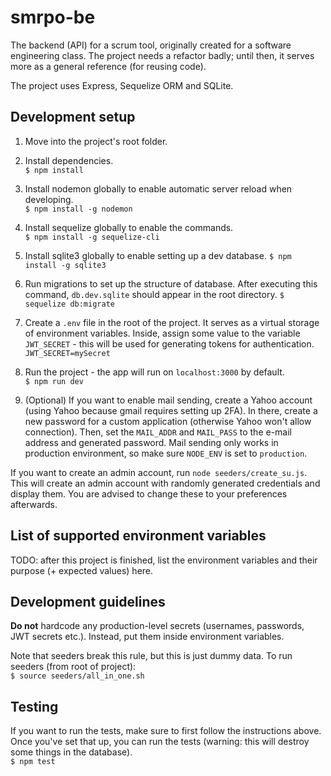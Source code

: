 # smrpo-be
The backend (API) for a scrum tool, originally created for a software engineering class. The project needs a refactor badly; until then, it serves more as a general reference (for reusing code).

The project uses Express, Sequelize ORM and SQLite.

## Development setup
1. Move into the project's root folder.  
2. Install dependencies.  
`$ npm install`  
3. Install nodemon globally to enable automatic server reload when developing.  
`$ npm install -g nodemon`  
4. Install sequelize globally to enable the commands.  
`$ npm install -g sequelize-cli`  
5. Install sqlite3 globally to enable setting up a dev database.
`$ npm install -g sqlite3`  
5. Run migrations to set up the structure of database. After executing this command, `db.dev.sqlite` should appear in the root directory.
`$ sequelize db:migrate`
6. Create a `.env` file in the root of the project. It serves as a virtual storage of environment variables.
Inside, assign some value to the variable `JWT_SECRET` - this will be used for generating tokens for authentication.  
`JWT_SECRET=mySecret`
7. Run the project - the app will run on `localhost:3000` by default.  
`$ npm run dev`  

8. (Optional) If you want to enable mail sending, create a Yahoo account (using Yahoo because gmail requires setting up 2FA). In there, create a new password
for a custom application (otherwise Yahoo won't allow connection). Then, set the `MAIL_ADDR` and `MAIL_PASS` to the e-mail address and generated password. Mail sending only works in production environment, so make sure `NODE_ENV` is set to `production`.  

If you want to create an admin account, run `node seeders/create_su.js`. This will create an admin account with randomly generated credentials and display them. You are advised to change these to your preferences afterwards.

## List of supported environment variables
TODO: after this project is finished, list the environment variables and their purpose (+ expected values) here.

## Development guidelines
**Do not** hardcode any production-level secrets (usernames, passwords, JWT secrets etc.). Instead, put them inside environment variables.

Note that seeders break this rule, but this is just dummy data. To run seeders (from root of project):  
`$ source seeders/all_in_one.sh`

## Testing
If you want to run the tests, make sure to first follow the instructions above. Once you've set that up, you can run the tests (warning: this will destroy some things in the database).  
`$ npm test`
